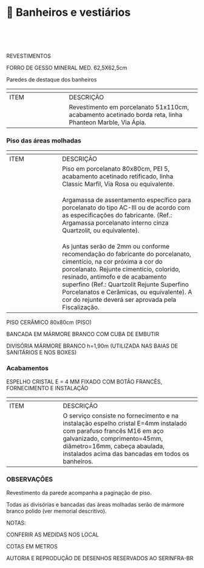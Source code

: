 # 🚾 Banheiros e vestiários



<figure><img src="https://lh7-us.googleusercontent.com/smGcTYl_HMz3aVEnbPwQ30O2wcIzKe84dwc6ktyZ7ktTIk0mgFnMzfZEQjeCllot6TzwuIJjwumnrnaoUXmI7EtMtpWvPhLAswFLAj8e-xWWFu_JefbJjMDRS7O12XgcU8yZVoWSrZYI3HdZoi8AvII" alt=""><figcaption></figcaption></figure>

&#x20;

<figure><img src="https://lh7-us.googleusercontent.com/BrDsZQqckbmhbQC-6qMNizfFq4CZyqcn0idx4tTqh2E72WDoQtb5NeOMw6MwIJxB7HxYZrItyjd4jjEBK54eUkOx-314rgYqf_kd8-qPaY5VkKntsqxQlZGS5nbVQfaoRBCOP7LXpozr_1_6K-YNFEc" alt=""><figcaption></figcaption></figure>

<figure><img src="https://lh7-us.googleusercontent.com/7kPeboDsy0tDahEVUq8PP3gSHjCKkfRaPI09ZzIJz-vodPXAsfk7VpPSwscxTgY9AvdvgINRYdNKAShhMemxEqHnesTyaDtNePBvgWYeoYp7ASwobdY21zjyyMhmmvIm9sdoMJeZ5z9O6ykezzBPlkk" alt=""><figcaption></figcaption></figure>

&#x20;&#x20;

<figure><img src="https://lh7-us.googleusercontent.com/1ZQSMRRGjMDnrqgtQjuP0g5kHIBFw9oOGE5hCiKEL6utiUN868u6vM0-hb9Wj6lwORIqbmUyYxje6j0mO6IL5Bgbf6oz-LbEF9-dIGoNptuFWdNjTrG_ssTROl1SC7G-z0sZWyUj6yAIX2w8-PmJAVI" alt=""><figcaption></figcaption></figure>

<figure><img src="https://lh7-us.googleusercontent.com/vw5FpKV-VazplATln70l8S3O7jm1aop5jPLjZDL4tiMdMqWnILQ7_-RdNC81CmaMPhxRbSVtSJPqrQOeYVcMkDZv1c-A6dnh9jBNputof_L5s43oyb4_Ec95j3ntix53KVX8leUxMyjoyVPJ3nvs3w4" alt=""><figcaption></figcaption></figure>

REVESTIMENTOS

FORRO DE GESSO MINERAL MED. 62,5X62,5cm

Paredes de destaque dos banheiros

<table data-header-hidden><thead><tr><th width="141"></th><th></th></tr></thead><tbody><tr><td>ITEM</td><td>DESCRIÇÃO</td></tr><tr><td><img src="https://lh7-us.googleusercontent.com/q1tOAUgLM3UTZqV9BYn6AHyitF5vh8IjFAQGbHAX7_UAueR57v81Dr1oYy1nGaVBozWoa7pWJQvn0ZNhh5FMl6dlbvq_xe7TyMWlQZ-WlwBfaIS_Qx_eM8wQbzyj2wajmizyvFcu2IWGcjB1SwnFazk" alt=""> </td><td>Revestimento em porcelanato 51x110cm, acabamento acetinado borda reta, linha Phanteon Marble, Via Ápia.</td></tr></tbody></table>

### Piso das áreas molhadas

<table data-header-hidden><thead><tr><th width="123"></th><th></th></tr></thead><tbody><tr><td>ITEM</td><td>DESCRIÇÃO</td></tr><tr><td><img src="https://lh7-us.googleusercontent.com/e_xjpBXIbZhle-GWHAXN7-7wzp5Qqwbbut8f95rUiukDfJldxenS1oKU9VhvQu5y87jPjhb3rjyQR-krQWA7_jcDyPnHfsvQpYcX29vcRSt1Jo-HG6J7jPm74eTmIO_0e27zmPmooh3Z32ysuNBNDD4" alt=""> </td><td>Piso em porcelanato 80x80cm, PEI 5, acabamento acetinado retificado,  linha Classic Marfil, Via Rosa ou equivalente.</td></tr><tr><td><img src="https://lh7-us.googleusercontent.com/BpHqkfalywCMZ-Vb0ZaK_ThoXE7zpiYMIZh6iyNouloE3ImgFjp4zJeYijVSNxdyn5aSK_IycOwygcSH0HrrUBkWTQlOVVbl8j07YK1veAbBQ8EwnMi8l1lqkPObk3DAbkmkqvhmK1ZjJ7ZnOEdAknc" alt="">  </td><td><p>Argamassa de assentamento específico para porcelanato do tipo AC-III ou de acordo com as especificações do fabricante. (Ref.: Argamassa porcelanato interno cinza Quartzolit, ou equivalente).</p><p> </p></td></tr><tr><td>  <img src="https://lh7-us.googleusercontent.com/UkGbwyw-Ug3V8M1x7Z1KhQHl7frZ9tgJAxoeUDNTuTfGXgzVIt-KFILnrcqlLiE6HOjMc80Lesc3GlE3QWt6hzbQ0VMtD9ktyXNztMo3hF5SkjjMzZg7_9xfat5uzLw2fSeTfbZfqPkoMfPjA41Xybs" alt=""></td><td>As juntas serão de 2mm ou conforme recomendação do fabricante do porcelanato, cimentício, na cor próxima a cor do porcelanato. Rejunte cimentício, colorido, resinado, antimofo e de acabamento superfino (Ref.: Quartzolit Rejunte Superfino Porcelanatos e Cerâmicas, ou equivalente). A cor do rejunte deverá ser aprovada pela Fiscalização.</td></tr></tbody></table>

PISO CERÂMICO 80x80cm (PISO)

BANCADA EM MÁRMORE BRANCO COM CUBA DE EMBUTIR

DIVISÓRIA MÁRMORE BRANCO h=1,90m (UTILIZADA NAS BAIAS DE SANITÁRIOS E NOS BOXES)

### Acabamentos

ESPELHO CRISTAL E = 4 MM FIXADO COM BOTÃO FRANCÊS, FORNECIMENTO E INSTALAÇÃO

<table data-header-hidden><thead><tr><th width="125"></th><th></th></tr></thead><tbody><tr><td>ITEM</td><td>DESCRIÇÃO</td></tr><tr><td><img src="https://lh7-us.googleusercontent.com/-vhSrRZxfT05-1tewU79HGMG6CrptnBf3VO48jLlZMmxQ0q1i_BIvdC6txgiup41lUPmgmnAi66kEXr_Sdd3s76-1xVihSTZ_QVPjV0sFE_l7WmUpnfRtvXdqq3CCK3VNNOiaWfRSic1-lNNFH6nVOk" alt=""></td><td>O serviço consiste no fornecimento e na instalação espelho cristal E=4mm instalado com parafuso francês M16 em aço galvanizado, comprimento=45mm, diâmetro=16mm, cabeça abaulada, instalados acima das bancadas em todos os banheiros.</td></tr></tbody></table>

### OBSERVAÇÕES

Revestimento da parede acompanha a paginação de piso.

Todas as divisórias e bancadas das áreas molhadas serão de mármore branco polido (ver memorial descritivo).



NOTAS:

CONFERIR AS MEDIDAS NOS LOCAL

COTAS EM METROS

AUTORIA E REPRODUÇÃO DE DESENHOS RESERVADOS AO SERINFRA-BR
